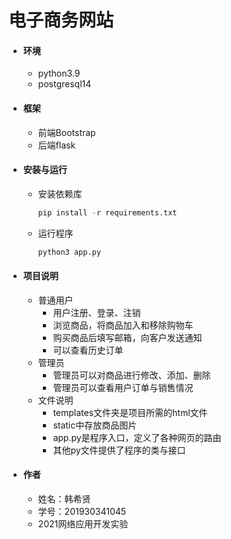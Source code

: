 # 电子商务网站

- #### 环境

  - python3.9
  - postgresql14

- #### 框架

  - 前端Bootstrap
  - 后端flask

- #### 安装与运行

  - 安装依赖库

    ``` python
    pip install -r requirements.txt	
    ```

  - 运行程序

    ``` python
    python3 app.py
    ```

- #### 项目说明

  - 普通用户
    - 用户注册、登录、注销
    - 浏览商品，将商品加入和移除购物车
    - 购买商品后填写邮箱，向客户发送通知
    - 可以查看历史订单
  - 管理员
    - 管理员可以对商品进行修改、添加、删除
    - 管理员可以查看用户订单与销售情况
  - 文件说明
    - templates文件夹是项目所需的html文件
    - static中存放商品图片
    - app.py是程序入口，定义了各种网页的路由
    - 其他py文件提供了程序的类与接口

- #### 作者

  - 姓名：韩希贤
  - 学号：201930341045
  - 2021网络应用开发实验

  